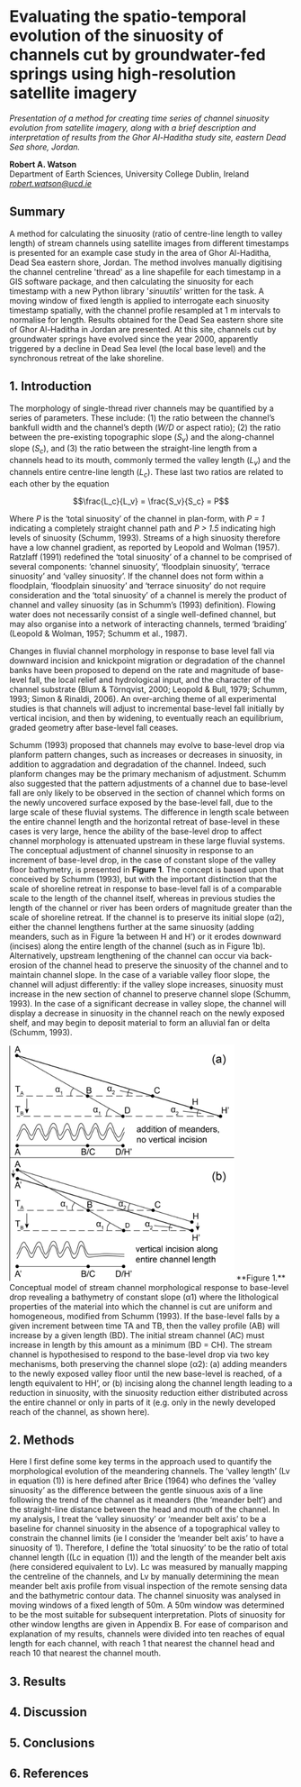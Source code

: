 # Evaluating the spatio-temporal evolution of the sinuosity of channels cut by groundwater-fed springs using high-resolution satellite imagery
*Presentation of a method for creating time series of channel sinuosity evolution from satellite imagery, along with a brief description and interpretation of results from the Ghor Al-Haditha study site, eastern Dead Sea shore, Jordan.*


**Robert A. Watson**\
Department of Earth Sciences, University College Dublin, Ireland\
*robert.watson@ucd.ie*

## Summary

A method for calculating the sinuosity (ratio of centre-line length to valley length) of stream channels using satellite images from different timestamps is presented for an example case study in the area of Ghor Al-Haditha, Dead Sea eastern shore, Jordan. The method involves manually digitising the channel centreline 'thread' as a line shapefile for each timestamp in a GIS software package, and then calculating the sinuosity for each timestamp with a new Python library '*sinuutils*' written for the task. A moving window of fixed length is applied to interrogate each sinuosity timestamp spatially, with the channel profile resampled at 1 m intervals to normalise for length. Results obtained for the Dead Sea eastern shore site of Ghor Al-Haditha in Jordan are presented. At this site, channels cut by groundwater springs have evolved since the year 2000, apparently triggered by a decline in Dead Sea level (the local base level) and the synchronous retreat of the lake shoreline. 

## 1. Introduction

The morphology of single-thread river channels may be quantified by a series of parameters. These include: (1) the ratio between the channel’s bankfull width and the channel’s depth (*W/D* or aspect ratio); (2) the ratio between the pre-existing topographic slope (*S<sub>v</sub>*) and the along-channel slope (*S<sub>c</sub>*), and (3) the ratio between the straight-line length from a channels head to its mouth, commonly termed the valley length (*L<sub>v</sub>*) and the channels entire centre-line length (*L<sub>c</sub>*). These last two ratios are related to each other by the equation


$$\frac{L_c}{L_v} = \frac{S_v}{S_c} = P$$

Where *P* is the ‘total sinuosity’ of the channel in plan-form, with *P = 1* indicating a completely straight channel path and *P > 1.5* indicating high levels of sinuosity (Schumm, 1993). Streams of a high sinuosity therefore have a low channel gradient, as reported by Leopold and Wolman (1957). Ratzlaff (1991) redefined the ‘total sinuosity’ of a channel to be comprised of several components: ‘channel sinuosity’, ‘floodplain sinuosity’, ‘terrace sinuosity’ and ‘valley sinuosity’. If the channel does not form within a floodplain, ‘floodplain sinuosity’ and ‘terrace sinuosity’ do not require consideration and the ‘total sinuosity’ of a channel is merely the product of channel and valley sinuosity (as in Schumm’s (1993) definition). Flowing water does not necessarily consist of a single well-defined channel, but may also organise into a network of interacting channels, termed ‘braiding’ (Leopold & Wolman, 1957; Schumm et al., 1987). 

Changes in fluvial channel morphology in response to base level fall via downward incision and knickpoint migration or degradation of the channel banks have been proposed to depend on the rate and magnitude of base-level fall, the local relief and hydrological input, and the character of the channel substrate (Blum & Törnqvist, 2000; Leopold & Bull, 1979; Schumm, 1993; Simon & Rinaldi, 2006). An over-arching theme of all experimental studies is that channels will adjust to incremental base-level fall initially by vertical incision, and then by widening, to eventually reach an equilibrium, graded geometry after base-level fall ceases.

Schumm (1993) proposed that channels may evolve to base-level drop via planform pattern changes, such as increases or decreases in sinuosity, in addition to aggradation and degradation of the channel. Indeed, such planform changes may be the primary mechanism of adjustment. Schumm also suggested that the pattern adjustments of a channel due to base-level fall are only likely to be observed in the section of channel which forms on the newly uncovered surface exposed by the base-level fall, due to the large scale of these fluvial systems. The difference in length scale between the entire channel length and the horizontal retreat of base-level in these cases is very large, hence the ability of the base-level drop to affect channel morphology is attenuated upstream in these large fluvial systems. 
The conceptual adjustment of channel sinuosity in response to an increment of base-level drop, in the case of constant slope of the valley floor bathymetry, is presented in **Figure 1**. The concept is based upon that conceived by Schumm (1993), but with the important distinction that the scale of shoreline retreat in response to base-level fall is of a comparable scale to the length of the channel itself, whereas in previous studies the length of the channel or river has been orders of magnitude greater than the scale of shoreline retreat. If the channel is to preserve its initial slope (α2), either the channel lengthens further at the same sinuosity (adding meanders, such as in Figure 1a between H and H’) or it erodes downward (incises) along the entire length of the channel (such as in Figure 1b). Alternatively, upstream lengthening of the channel can occur via back-erosion of the channel head to preserve the sinuosity of the channel and to maintain channel slope. In the case of a variable valley floor slope, the channel will adjust differently: if the valley slope increases, sinuosity must increase in the new section of channel to preserve channel slope (Schumm, 1993). In the case of a significant decrease in valley slope, the channel will display a decrease in sinuosity in the channel reach on the newly exposed shelf, and may begin to deposit material to form an alluvial fan or delta (Schumm, 1993). 

<img src="images/schumm_fig1a.png" alt="schummfig1" width="400"/>
**Figure 1.** Conceptual model of stream channel morphological response to base-level drop revealing a bathymetry of constant slope (α1) where the lithological properties of the material into which the channel is cut are uniform and homogeneous, modified from Schumm (1993). If the base-level falls by a given increment between time TA and TB, then the valley profile (AB) will increase by a given length (BD). The initial stream channel (AC) must increase in length by this amount as a minimum (BD = CH). The stream channel is hypothesised to respond to the base-level drop via two key mechanisms, both preserving the channel slope (α2): (a) adding meanders to the newly exposed valley floor until the new base-level is reached, of a length equivalent to HH’, or (b) incising along the channel length leading to a reduction in sinuosity, with the sinuosity reduction either distributed across the entire channel or only in parts of it (e.g. only in the newly developed reach of the channel, as shown here).

## 2. Methods

Here I first define some key terms in the approach used to quantify the morphological evolution of the meandering channels. The ‘valley length’ (Lv in equation (1)) is here defined after Brice (1964) who defines the ‘valley sinuosity’ as the difference between the gentle sinuous axis of a line following the trend of the channel as it meanders (the ‘meander belt’) and the straight-line distance between the head and mouth of the channel. In my analysis, I treat the ‘valley sinuosity’ or ‘meander belt axis’ to be a baseline for channel sinuosity in the absence of a topographical valley to constrain the channel limits (ie I consider the ‘meander belt axis’ to have a sinuosity of 1). Therefore, I define the ‘total sinuosity’ to be the ratio of total channel length ((Lc in equation (1)) and the length of the meander belt axis (here considered equivalent to Lv). Lc was measured by manually mapping the centreline of the channels, and Lv by manually determining the mean meander belt axis profile from visual inspection of the remote sensing data and the bathymetric contour data. The channel sinuosity was analysed in moving windows of a fixed length of 50m. A 50m window was determined to be the most suitable for subsequent interpretation. Plots of sinuosity for other window lengths are given in Appendix B. For ease of comparison and explanation of my results, channels were divided into ten reaches of equal length for each channel, with reach 1 that nearest the channel head and reach 10 that nearest the channel mouth.

## 3. Results


## 4. Discussion


## 5. Conclusions


## 6. References
